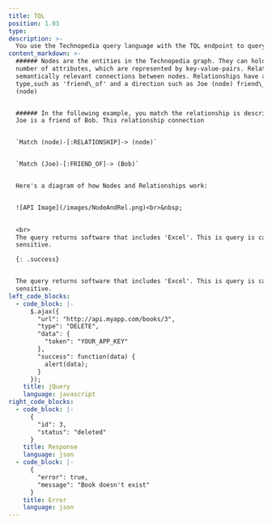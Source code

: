 ```yaml
---
title: TQL
position: 1.03
type:
description: >-
  You use the Technopedia query language with the TQL endpoint to query data in the Technopedia database. TQL is the graph query language that you use to query the database. The graph database stores connections between nodes as first-class citizens so it doesn't have to compute relationships at query time, which makes it more efficient than a relational database.
content_markdown: >-
  ###### Nodes are the entities in the Technopedia graph. They can hold any
  number of attributes, which are represented by key-value-pairs. Relationships provide
  semantically relevant connections between nodes. Relationships have a
  type,such as 'friend\_of' and a direction such as Joe (node) friend\_of Bob
  (node)


  ###### In the following example, you match the relationship is descriped as
  Joe is a friend of Bob. This relationship connection 


  `Match (node)-[:RELATIONSHIP]-> (node)`


  `Match (Joe)-[:FRIEND_OF]-> (Bob)`


  Here's a diagram of how Nodes and Relationships work:


  ![API Image](/images/NodeAndRel.png)<br>&nbsp;

  
  <br>
  The query returns software that includes 'Excel'. This is query is case
  sensitive.

  {: .success}


  The query returns software that includes 'Excel'. This is query is case
  sensitive.
left_code_blocks:
  - code_block: |-
      $.ajax({
        "url": "http://api.myapp.com/books/3",
        "type": "DELETE",
        "data": {
          "token": "YOUR_APP_KEY"
        },
        "success": function(data) {
          alert(data);
        }
      });
    title: jQuery
    language: javascript
right_code_blocks:
  - code_block: |-
      {
        "id": 3,
        "status": "deleted"
      }
    title: Response
    language: json
  - code_block: |-
      {
        "error": true,
        "message": "Book doesn't exist"
      }
    title: Error
    language: json
---
```


